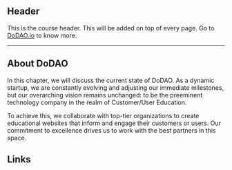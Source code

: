 ## Header
This is the course header. This will be added on top of every page. Go to [DoDAO.io](https://www.dodao.io) to know more.

---

## About DoDAO
 
In this chapter, we will discuss the current state of DoDAO. As a dynamic startup, we are constantly evolving and adjusting our immediate milestones, but our overarching vision remains unchanged: to be the preeminent technology company in the realm of Customer/User Education. 

To achieve this, we collaborate with top-tier organizations to create educational websites that inform and engage their customers or users. Our commitment to excellence drives us to work with the best partners in this space.






## Links




